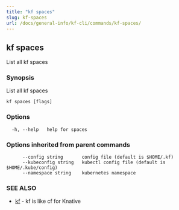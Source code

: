 ```yaml
---
title: "kf spaces"
slug: kf-spaces
url: /docs/general-info/kf-cli/commands/kf-spaces/
---
```

## kf spaces

List all kf spaces

### Synopsis

List all kf spaces

```
kf spaces [flags]
```

### Options

```
  -h, --help   help for spaces
```

### Options inherited from parent commands

```
      --config string       config file (default is $HOME/.kf)
      --kubeconfig string   kubectl config file (default is $HOME/.kube/config)
      --namespace string    kubernetes namespace
```

### SEE ALSO

* [kf](/docs/general-info/kf-cli/commands/kf/)	 - kf is like cf for Knative

